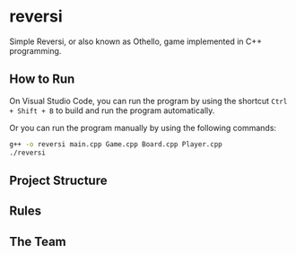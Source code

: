 # reversi

Simple Reversi, or also known as Othello, game implemented in C++ programming.

## How to Run

On Visual Studio Code, you can run the program by using the shortcut `Ctrl + Shift + B` to build and run the program automatically.

Or you can run the program manually by using the following commands:

```bash
g++ -o reversi main.cpp Game.cpp Board.cpp Player.cpp
./reversi
```

## Project Structure

## Rules

## The Team
